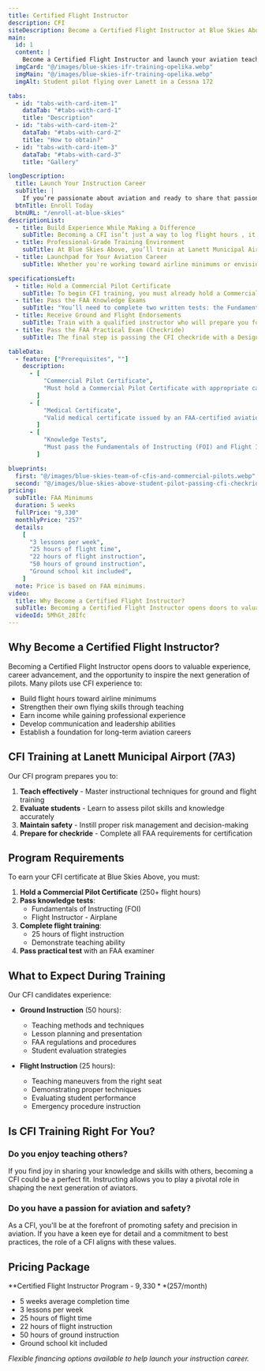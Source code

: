 ```yaml
---
title: Certified Flight Instructor
description: CFI
siteDescription: Become a Certified Flight Instructor at Blue Skies Above in Lanett, Alabama. Build flight hours, inspire new pilots, and advance your aviation career with expert training. Enroll today!
main:
  id: 1
  content: |
    Become a Certified Flight Instructor and launch your aviation teaching career at Blue Skies Above in Lanett, Alabama - training the next generation of pilots.
  imgCard: "@/images/blue-skies-ifr-training-opelika.webp"
  imgMain: "@/images/blue-skies-ifr-training-opelika.webp"
  imgAlt: Student pilot flying over Lanett in a Cessna 172

tabs:
  - id: "tabs-with-card-item-1"
    dataTab: "#tabs-with-card-1"
    title: "Description"
  - id: "tabs-with-card-item-2"
    dataTab: "#tabs-with-card-2"
    title: "How to obtain?"
  - id: "tabs-with-card-item-3"
    dataTab: "#tabs-with-card-3"
    title: "Gallery"

longDescription:
  title: Launch Your Instruction Career
  subTitle: |
    If you’re passionate about aviation and ready to share that passion with others, becoming a Certified Flight Instructor is one of the most rewarding steps you can take. Whether you're building hours toward the airlines or pursuing a long-term career in aviation education, earning your CFI allows you to make a lasting impact on the next generation of pilots. At Blue Skies Above, we don’t just train instructors , we shape mentors, leaders, and safety-first aviators. With personalized guidance, expert instructors, and a supportive training environment at Lanett Municipal Airport, you’ll gain the skills, confidence, and experience to thrive. Take the next step in your aviation journey , enroll today and start your CFI training with Blue Skies Above.
  btnTitle: Enroll Today
  btnURL: "/enroll-at-blue-skies"
descriptionList:
  - title: Build Experience While Making a Difference
    subTitle: Becoming a CFI isn’t just a way to log flight hours , it’s an opportunity to guide and inspire the next generation of pilots. You'll gain hands-on teaching experience, sharpen your own flying skills, and play a key role in shaping safer, more confident aviators. It’s a fulfilling path that combines personal growth with professional progress.
  - title: Professional-Grade Training Environment
    subTitle: At Blue Skies Above, you’ll train at Lanett Municipal Airport (7A3) with access to a fleet of Cessna aircraft, dedicated instructors, and a proven curriculum. Our structured program emphasizes real-world instructional techniques, deep knowledge of FAA standards, and strong mentorship to ensure you’re fully prepared for your checkride and your future students.
  - title: Launchpad for Your Aviation Career
    subTitle: Whether you're working toward airline minimums or envisioning a future in aviation education, earning your CFI opens the door to countless opportunities. It’s one of the fastest and most respected ways to build time, increase your marketability, and gain a solid foundation for any aviation career path you choose.

specificationsLeft:
  - title: Hold a Commercial Pilot Certificate
    subTitle: To begin CFI training, you must already hold a Commercial Pilot Certificate, which means you’ve logged at least 250 flight hours and demonstrated advanced proficiency in flight operations.
  - title: Pass the FAA Knowledge Exams
    subTitle: "You’ll need to complete two written tests: the Fundamentals of Instructing (FOI) and the Flight Instructor Airplane (FIA) exam. These ensure you understand how to teach effectively and possess in-depth aeronautical knowledge."
  - title: Receive Ground and Flight Endorsements
    subTitle: Train with a qualified instructor who will prepare you for both the instructional and flying aspects of the role. They’ll sign your logbook once you’ve demonstrated the skills required to teach safely and confidently.
  - title: Pass the FAA Practical Exam (Checkride)
    subTitle: The final step is passing the CFI checkride with a Designated Pilot Examiner (DPE), which includes a rigorous oral exam and a flight test where you’ll be evaluated on your ability to instruct and perform maneuvers to FAA standards.

tableData:
  - feature: ["Prerequisites", ""]
    description:
      - [
          "Commercial Pilot Certificate",
          "Must hold a Commercial Pilot Certificate with appropriate category and class ratings.",
        ]
      - [
          "Medical Certificate",
          "Valid medical certificate issued by an FAA-certified aviation medical examiner.",
        ]
      - [
          "Knowledge Tests",
          "Must pass the Fundamentals of Instructing (FOI) and Flight Instructor Airplane (FIA) knowledge exams.",
        ]

blueprints:
  first: "@/images/blue-skies-team-of-cfis-and-commercial-pilots.webp"
  second: "@/images/blue-skies-above-student-pilot-passing-cfi-checkride.webp"
pricing:
  subTitle: FAA Minimums
  duration: 5 weeks
  fullPrice: "9,330"
  monthlyPrice: "257"
  details:
    [
      "3 lessons per week",
      "25 hours of flight time",
      "22 hours of flight instruction",
      "50 hours of ground instruction",
      "Ground school kit included",
    ]
  note: Price is based on FAA minimums.
video:
  title: Why Become a Certified Flight Instructor?
  subTitle: Becoming a Certified Flight Instructor opens doors to valuable experience, career advancement, and the opportunity to inspire the next generation of pilots. It strengthens your skills, builds flight hours, and positions you for success in the aviation industry.
  videoId: 5MhGt_28Ifc
---
```


## Why Become a Certified Flight Instructor?

Becoming a Certified Flight Instructor opens doors to valuable experience, career advancement, and the opportunity to inspire the next generation of pilots. Many pilots use CFI experience to:

- Build flight hours toward airline minimums
- Strengthen their own flying skills through teaching
- Earn income while gaining professional experience
- Develop communication and leadership abilities
- Establish a foundation for long-term aviation careers

## CFI Training at Lanett Municipal Airport (7A3)

Our CFI program prepares you to:

1. **Teach effectively** - Master instructional techniques for ground and flight training
2. **Evaluate students** - Learn to assess pilot skills and knowledge accurately
3. **Maintain safety** - Instill proper risk management and decision-making
4. **Prepare for checkride** - Complete all FAA requirements for certification

## Program Requirements

To earn your CFI certificate at Blue Skies Above, you must:

1. **Hold a Commercial Pilot Certificate** (250+ flight hours)
2. **Pass knowledge tests**:
   - Fundamentals of Instructing (FOI)
   - Flight Instructor - Airplane
3. **Complete flight training**:
   - 25 hours of flight instruction
   - Demonstrate teaching ability
4. **Pass practical test** with an FAA examiner

## What to Expect During Training

Our CFI candidates experience:

- **Ground Instruction** (50 hours):

  - Teaching methods and techniques
  - Lesson planning and presentation
  - FAA regulations and procedures
  - Student evaluation strategies

- **Flight Instruction** (25 hours):
  - Teaching maneuvers from the right seat
  - Demonstrating proper techniques
  - Evaluating student performance
  - Emergency procedure instruction

## Is CFI Training Right For You?

### Do you enjoy teaching others?

If you find joy in sharing your knowledge and skills with others, becoming a CFI could be a perfect fit. Instructing allows you to play a pivotal role in shaping the next generation of aviators.

### Do you have a passion for aviation and safety?

As a CFI, you'll be at the forefront of promoting safety and precision in aviation. If you have a keen eye for detail and a commitment to best practices, the role of a CFI aligns with these values.

## Pricing Package

**Certified Flight Instructor Program - $9,330** ($257/month)

- 5 weeks average completion time
- 3 lessons per week
- 25 hours of flight time
- 22 hours of flight instruction
- 50 hours of ground instruction
- Ground school kit included

_Flexible financing options available to help launch your instruction career._

